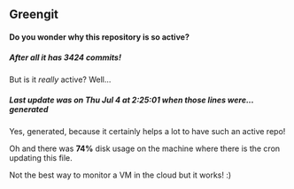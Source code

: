 ## Greengit

#### Do you wonder why this repository is so active?

##### After all it has 3424 commits!

But is it *really* active? Well...

##### Last update was on Thu Jul 4 at 2:25:01 when those lines were... generated

Yes, generated, because it certainly helps a lot to have such an active repo!

Oh and there was **74%** disk usage on the machine
where there is the cron updating this file.

Not the best way to monitor a VM in the cloud but it works! :)
